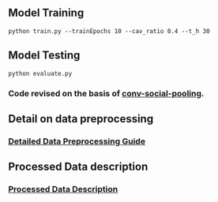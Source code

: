 ## Model Training
```python train.py --trainEpochs 10 --cav_ratio 0.4 --t_h 30```

## Model Testing

```python evaluate.py```

### Code revised on the basis of [conv-social-pooling](https://github.com/nachiket92/conv-social-pooling).


## Detail on data preprocessing
### [Detailed Data Preprocessing Guide](data_preprocessing.md)

## Processed Data description
### [Processed Data Description](Data_description.md)